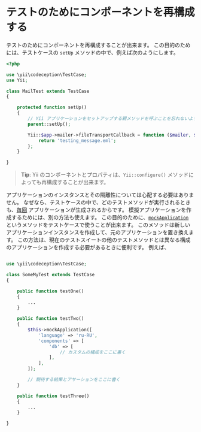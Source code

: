 テストのためにコンポーネントを再構成する
========================================

テストのためにコンポーネントを再構成することが出来ます。
この目的のためには、テストケースの `setUp` メソッドの中で、例えば次のようにします。

```php
<?php

use \yii\codeception\TestCase;
use Yii;

class MailTest extends TestCase
{

    protected function setUp()
    {
        // Yii アプリケーションをセットアップする親メソッドを呼ぶことを忘れないように
        parent::setUp();

        Yii::$app->mailer->fileTransportCallback = function ($mailer, $message) {
            return 'testing_message.eml';
        };
    }

}
```

> **Tip**: Yii のコンポーネントとプロパティは、`Yii::configure()` メソッドによっても再構成することが出来ます。

アプリケーションのインスタンスとその隔離性については心配する必要はありません。
なぜなら、テストケースの中で、どのテストメソッドが実行されるときも、[毎回](https://github.com/yiisoft/yii2/blob/master/extensions/codeception/TestCase.php#L31) アプリケーションが生成されるからです。
模擬アプリケーションを作成するためには、別の方法も使えます。
この目的のために、[`mockApplication`](https://github.com/yiisoft/yii2/blob/master/extensions/codeception/TestCase.php#L55) というメソッドをテストケースで使うことが出来ます。
このメソッドは新しいアプリケーションインスタンスを作成して、元のアプリケーションを置き換えます。
この方法は、現在のテストスイートの他のテストメソッドとは異なる構成のアプリケーションを作成する必要があるときに便利です。
例えば、

```php

use \yii\codeception\TestCase;

class SomeMyTest extends TestCase
{

    public function testOne()
    {
        ...
    }

    public function testTwo()
    {
        $this->mockApplication([
            'language' => 'ru-RU',
            'components' => [
                'db' => [
                    // カスタムの構成をここに書く
                ],
            ],
        ]);

        // 期待する結果とアサーションをここに書く
    }

    public function testThree()
    {
        ...
    }

}
```
